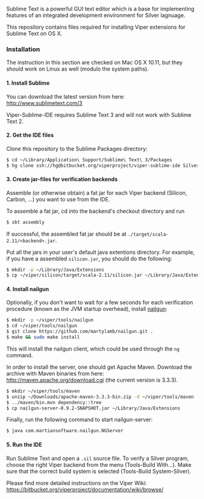Sublime Text is a powerful GUI text editor which is a base for implementing features of an integrated development environment for Silver lagnuage.

This repository contains files required for installing Viper extensions for Sublime Text on OS X.

### Installation ###

The instruction in this section are checked on Mac OS X 10.11, but they should work
on Linux as well (modulo the system paths).

#### 1. Install Sublime

You can download the latest version from here: http://www.sublimetext.com/3

Viper-Sublime-IDE requires Sublime Text 3 and will not work with Sublime Text 2.


#### 2. Get the IDE files

Clone this repository to the Sublime Packages directory:

```bash
$ cd ~/Library/Application\ Support/Sublime\ Text\ 3/Packages
$ hg clone ssh://hg@bitbucket.org/viperproject/viper-sublime-ide Silver
```

#### 3. Create jar-files for verification backends

Assemble (or otherwise obtain) a fat jar for each Viper backend (Silicon, Carbon, ...) you want to use from the IDE.

To assemble a fat jar, cd into the backend's checkout directory and run
```bash
$ sbt assembly
```
If successful, the assembled fat jar should be at `./target/scala-2.11/<backend>.jar`.

Put all the jars in your user's default java extentions directory. For example, if
you have a assembled `silicon.jar`, you should do the following:

```bash
$ mkdir -p ~/Library/Java/Extensions
$ cp ~/viper/silicon/target/scala-2.11/silicon.jar ~/Library/Java/Extensions
```

#### 4. Install nailgun

Optionally, if you don't want to wait for a few seconds for each verification procedure
(known as the JVM startup overhead), install [nailgun](http://martiansoftware.com/nailgun):

```bash
$ mkdir -p ~/viper/tools/nailgun
$ cd ~/viper/tools/nailgun
$ git clone https://github.com/martylamb/nailgun.git .
$ make && sudo make install
```

This will install the nailgun client, which could be used through the ```ng``` command.

In order to install the server, one should get Apache Maven. Download the archive with
Maven binaries from here: http://maven.apache.org/download.cgi
(the current version is 3.3.3).

```bash
$ mkdir ~/viper/tools/maven
$ unzip ~/Downloads/apache-maven-3.3.3-bin.zip -d ~/viper/tools/maven
$ ../maven/bin.mvn dependency::tree
$ cp nailgun-server-0.9.2-SNAPSHOT.jar ~/Library/Java/Extensions
```

Finally, run the following command to start nailgun-server:

```bash
$ java com.martiansoftware.nailgun.NGServer
```

#### 5. Run the IDE

Run Sublime Text and open a ```.sil``` source file. To verify a Silver program,
choose the right Viper backend from the menu (Tools-Build With...). Make sure that
the correct build system is selected (Tools-Build System-Silver).


Please find more detailed instructions on the Viper Wiki: https://bitbucket.org/viperproject/documentation/wiki/browse/